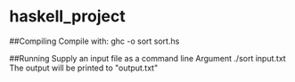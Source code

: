 haskell_project
===============

##Compiling
Compile with:
    ghc -o sort sort.hs

##Running
Supply an input file as a command line Argument
    ./sort input.txt
The output will be printed to "output.txt"
